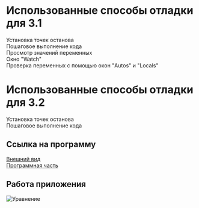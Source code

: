 # Использованные способы отладки для 3.1
Установка точек останова
<br>Пошаговое выполнение кода
<br>Просмотр значений переменных
<br>Окно "Watch"
<br>Проверка переменных с помощью окон "Autos" и "Locals"
# Использованные способы отладки для 3.2
Установка точек останова
<br>Пошаговое выполнение кода
## Ссылка на программу
[Внешний вид](MainWindow.xaml)
<br>[Программная часть](MainWindow.xaml.cs)
## Работа приложения
![Уравнение](https://github.com/user-attachments/assets/483bb0fd-2424-4e65-8318-28372188578d)

